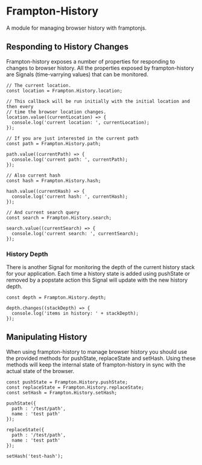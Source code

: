 # Frampton-History

A module for managing browser history with framptonjs.

## Responding to History Changes

Frampton-history exposes a number of properties for responding to changes to browser history. All the properties exposed by frampton-history are Signals (time-varrying values) that can be monitored.

```
// The current location.
const location = Frampton.History.location;

// This callback will be run initially with the initial location and then every
// time the browser location changes.
location.value((currentLocation) => {
  console.log('current location: ', currentLocation);
});

// If you are just interested in the current path
const path = Frampton.History.path;

path.value((currentPath) => {
  console.log('current path: ', currentPath);
});

// Also current hash
const hash = Frampton.History.hash;

hash.value((currentHash) => {
  console.log('current hash: ', currentHash);
});

// And current search query
const search = Frampton.History.search;

search.value((currentSearch) => {
  console.log('current search: ', currentSearch);
});
```

### History Depth

There is another Signal for monitoring the depth of the current history stack for your application. Each time a history state is added using pushState or removed by a popstate action this Signal will update with the new history depth.

```
const depth = Frampton.History.depth;

depth.changes((stackDepth) => {
  console.log('items in history: ' + stackDepth);
});
```

## Manipulating History

When using frampton-history to manage browser history you should use the provided methods for pushState, replaceState and setHash. Using these methods will keep the internal state of frampton-history in sync with the actual state of the browser.

```
const pushState = Frampton.History.pushState;
const replaceState = Frampton.History.replaceState;
const setHash = Frampton.History.setHash;

pushState({
  path : '/test/path',
  name : 'test path'
});

replaceState({
  path : '/test/path',
  name : 'test path'
});

setHash('test-hash');
```
